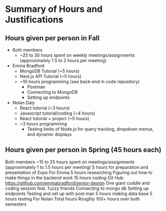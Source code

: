 # Summary of Hours and Justifications
## Hours given per person in Fall
 * Both members
   - ~25 to 30 hours spent on weekly meetings/assignments (approximately 1.5 to 2 hours per meeting)
 * Emma Bradford
   - MongoDB Tutorial (~5 hours)
   - Nest.js API Tutorial (~5 hours)
   - ~10 hours programming (see back-end in code repository)
     - Postman
     - Connecting to MongoDB
     - Setting up endpoints
 * Nolan Daly
    - React tutorial (~3 hours)
    - Javascript tutorial/coding (~4 hours)
    - React tutorial + project (~5 hours)
    - ~3 hours programming
       - Testing limits of Node.js for query tracking, dropdown menus, and dynamic displays
## Hours given per person in Spring (45 hours each)
Both members
~15 to 25 hours spent on meetings/assignments (approximately 1 to 1.5 hours per meeting)
5 hours for preparation and presentation of Expo
For Emma 
5 hours researching
Figuring out how to make things in the backend work
15 hours coding
Git Hub: https://github.com/emmabradford/senior-design
One giant cuddle and coding session feat. fuzzy friends
Connecting to mongo db
Setting up endpoints
Testing and set up with post man
5 hours making data base
5 hours testing
For Nolan
Total hours
Roughly 100+ hours over both semesters
